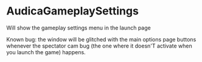 # AudicaGameplaySettings
 Will show the gameplay settings menu in the launch page

Known bug: the window will be glitched with the main options page buttons whenever the spectator cam bug (the one where it doesn'T activate when you launch the game) happens.
